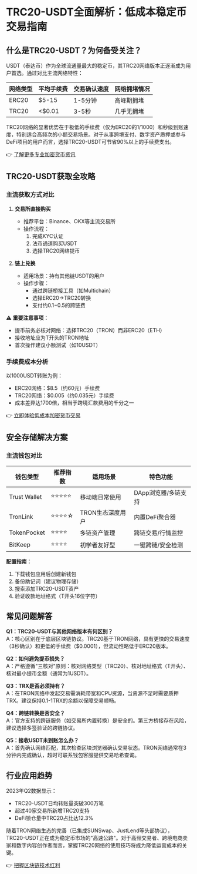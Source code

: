 # TRC20-USDT全面解析：低成本稳定币交易指南

## 什么是TRC20-USDT？为何备受关注？

USDT（泰达币）作为全球流通量最大的稳定币，其TRC20网络版本正逐渐成为用户首选。通过对比主流网络特性：

| 网络类型 | 平均手续费 | 交易确认速度 | 网络拥堵情况 |
|----------|------------|--------------|--------------|
| ERC20    | $5-15      | 1-5分钟      | 高峰期拥堵   |
| TRC20    | <$0.01     | 3-5秒        | 几乎无拥堵   |

TRC20网络的显著优势在于极低的手续费（仅为ERC20的1/1000）和秒级到账速度，特别适合高频次的小额交易场景。对于从事跨境支付、数字资产质押或参与DeFi项目的用户而言，选择TRC20-USDT可节省90%以上的手续费支出。

👉 [了解更多专业加密货币资讯](https://bit.ly/okx_welcome)

## TRC20-USDT获取全攻略

### 主流获取方式对比

1. **交易所直接购买**
   - 推荐平台：Binance、OKX等主流交易所
   - 操作流程：
     1. 完成KYC认证
     2. 法币通道购买USDT
     3. 选择TRC20网络提币

2. **链上兑换**
   - 适用场景：持有其他链USDT的用户
   - 操作步骤：
     - 通过跨链桥接工具（如Multichain）
     - 选择ERC20→TRC20转换
     - 支付约$0.1-$0.5的跨链费

⚠️ **重要注意事项**：
- 提币前务必核对网络：选择TRC20（TRON）而非ERC20（ETH）
- 接收地址应为T开头的TRON地址
- 首次操作建议小额测试（如10USDT）

### 手续费成本分析

以1000USDT转账为例：
- ERC20网络：$8.5（约60元）手续费
- TRC20网络：$0.005（约0.035元）手续费
- 成本差异达1700倍，相当于跨境汇款费用的千分之一

👉 [立即体验低成本加密货币交易](https://bit.ly/okx_welcome)

## 安全存储解决方案

### 主流钱包对比

| 钱包类型       | 推荐指数 | 适用场景                | 特色功能                  |
|----------------|----------|-------------------------|---------------------------|
| Trust Wallet   | ⭐⭐⭐⭐⭐  | 移动端日常使用          | DApp浏览器/多链支持       |
| TronLink       | ⭐⭐⭐⭐☆  | TRON生态深度用户        | 内置DeFi聚合器            |
| TokenPocket    | ⭐⭐⭐⭐   | 多链资产管理            | 跨链交易/行情监控         |
| BitKeep        | ⭐⭐⭐⭐   | 初学者友好型            | 一键跨链/安全检测         |

**配置指南**：
1. 下载钱包应用后创建新钱包
2. 备份助记词（建议物理存储）
3. 搜索添加TRC20-USDT资产
4. 验证收款地址格式（T开头16位字符）

## 常见问题解答

**Q1：TRC20-USDT与其他网络版本有何区别？**  
A：核心区别在于底层区块链协议。TRC20基于TRON网络，具有更快的交易速度（3秒确认）和更低的手续费（$0.0001），但流动性略低于ERC20版本。

**Q2：如何避免提币损失？**  
A：严格遵循"三核对"原则：核对网络类型（TRC20）、核对地址格式（T开头）、核对最小提币金额（通常为1USDT）。

**Q3：TRX是否必须持有？**  
A：在TRON网络中发起交易需消耗带宽和CPU资源，当资源不足时需要质押TRX。建议保持0.1-1TRX的余额以保障交易顺畅。

**Q4：跨链转换是否安全？**  
A：官方支持的跨链服务（如交易所内置转换）是安全的。第三方桥接存在风险，建议选择多签验证的跨链协议。

**Q5：接收USDT未到账怎么办？**  
A：首先确认网络匹配，其次检查区块浏览器确认交易状态。TRON网络通常在3分钟内完成确认，超时可联系钱包客服提供交易哈希查询。

## 行业应用趋势

2023年Q2数据显示：
- TRC20-USDT日均转账量突破300万笔
- 超过40家交易所新增TRC20支持
- DeFi锁仓量中TRC20占比达12.3%

随着TRON网络生态的完善（已集成SUNSwap、JustLend等头部协议），TRC20-USDT正在成为稳定币市场的"高速公路"。对于高频交易者、跨境电商卖家和数字内容创作者而言，掌握TRC20网络的使用技巧将成为降低运营成本的关键。

👉 [把握区块链技术红利](https://bit.ly/okx_welcome)
